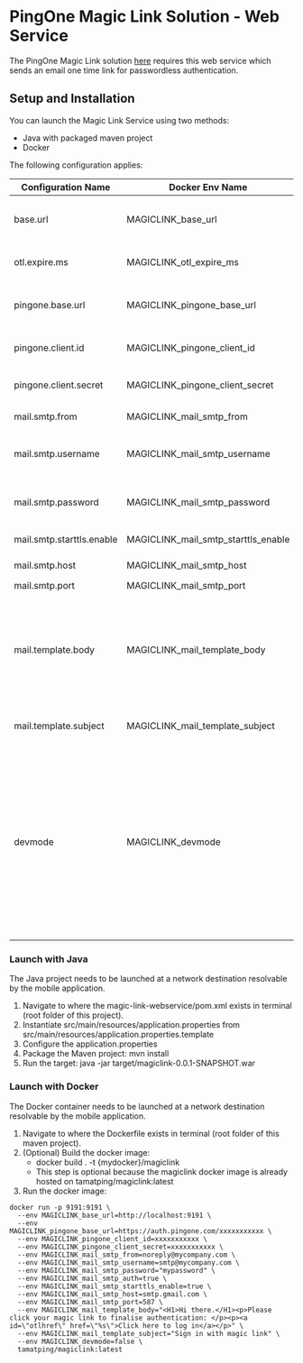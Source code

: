 # PingOne Magic Link Solution - Web Service

The PingOne Magic Link solution [here](../../../) requires this web service which sends an email one time link for passwordless authentication.

## Setup and Installation

You can launch the Magic Link Service using two methods:
- Java with packaged maven project
- Docker

The following configuration applies:

Configuration Name | Docker Env Name | Description | Example
--- | --- | --- | ---
base.url | MAGICLINK_base_url | Frontend Base URL of the magic link service | https://magiclink.pingapac.com
otl.expire.ms | MAGICLINK_otl_expire_ms | One time link expiry in milliseconds | 30000
pingone.base.url | MAGICLINK_pingone_base_url | Auth Base URL of the PingOne environment | https://auth.pingone.com/{environmentId}
pingone.client.id | MAGICLINK_pingone_client_id | Client ID for the mobile application. | {clientId}
pingone.client.secret | MAGICLINK_pingone_client_secret | Client Secret for the OIDC Client. | {clientSecret}
mail.smtp.from | MAGICLINK_mail_smtp_from | Mail from address | noreply@mycompany.com
mail.smtp.username | MAGICLINK_mail_smtp_username | Username to authenticate into the SMTP server | smtpuser@mycompany.com
mail.smtp.password | MAGICLINK_mail_smtp_password | Password to authenticate into the SMTP server | ******
mail.smtp.starttls.enable | MAGICLINK_mail_smtp_starttls_enable | Require TLS mode | true/false
mail.smtp.host | MAGICLINK_mail_smtp_host | SMTP hostname | smtp.gmail.com
mail.smtp.port | MAGICLINK_mail_smtp_port | SMTP port | 587
mail.template.body | MAGICLINK_mail_template_body | Email template body | <H1>Hi there.</H1><p>Your magic link: </p><p><a id=\"otlhref\" href=\"%s\">Click here to log in</a></p>
mail.template.subject | MAGICLINK_mail_template_subject | Email template subject | Sign in with magic link
devmode | MAGICLINK_devmode | Dev mode returns the OTL during the OIDC claim dropoff. This isn't recommended in production because the OTL should only be received via Email. It is useful for automated testing e.g. via Postman | true/false


### Launch with Java

The Java project needs to be launched at a network destination resolvable by the mobile application.

1. Navigate to where the magic-link-webservice/pom.xml exists in terminal (root folder of this project).
2. Instantiate src/main/resources/application.properties from src/main/resources/application.properties.template
3. Configure the application.properties
4. Package the Maven project: mvn install
5. Run the target: java -jar target/magiclink-0.0.1-SNAPSHOT.war

### Launch with Docker

The Docker container needs to be launched at a network destination resolvable by the mobile application.

1. Navigate to where the Dockerfile exists in terminal (root folder of this maven project).
2. (Optional) Build the docker image:
   - docker build . -t {mydocker}/magiclink
   - This step is optional because the magiclink docker image is already hosted on tamatping/magiclink:latest
3. Run the docker image:
```
docker run -p 9191:9191 \
  --env MAGICLINK_base_url=http://localhost:9191 \
  --env MAGICLINK_pingone_base_url=https://auth.pingone.com/xxxxxxxxxxx \
  --env MAGICLINK_pingone_client_id=xxxxxxxxxxx \
  --env MAGICLINK_pingone_client_secret=xxxxxxxxxxx \
  --env MAGICLINK_mail_smtp_from=noreply@mycompany.com \
  --env MAGICLINK_mail_smtp_username=smtp@mycompany.com \
  --env MAGICLINK_mail_smtp_password="mypassword" \
  --env MAGICLINK_mail_smtp_auth=true \
  --env MAGICLINK_mail_smtp_starttls_enable=true \
  --env MAGICLINK_mail_smtp_host=smtp.gmail.com \
  --env MAGICLINK_mail_smtp_port=587 \
  --env MAGICLINK_mail_template_body="<H1>Hi there.</H1><p>Please click your magic link to finalise authentication: </p><p><a id=\"otlhref\" href=\"%s\">Click here to log in</a></p>" \
  --env MAGICLINK_mail_template_subject="Sign in with magic link" \
  --env MAGICLINK_devmode=false \
  tamatping/magiclink:latest
```
